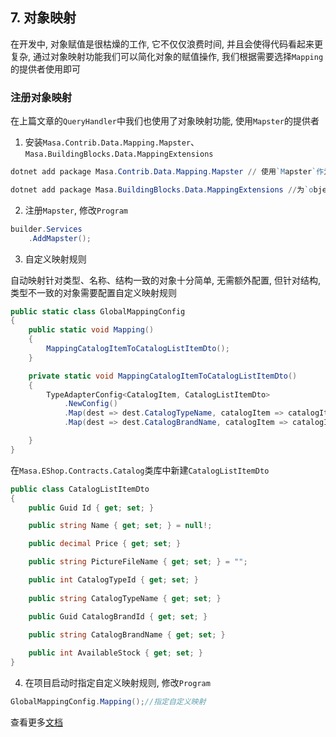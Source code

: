 ## 7. 对象映射

在开发中, 对象赋值是很枯燥的工作, 它不仅仅浪费时间, 并且会使得代码看起来更复杂, 通过对象映射功能我们可以简化对象的赋值操作, 我们根据需要选择`Mapping`的提供者使用即可

### 注册对象映射

在上篇文章的`QueryHandler`中我们也使用了对象映射功能, 使用`Mapster`的提供者

1. 安装`Masa.Contrib.Data.Mapping.Mapster`、`Masa.BuildingBlocks.Data.MappingExtensions`

```powershell
dotnet add package Masa.Contrib.Data.Mapping.Mapster // 使用`Mapster`作为自动映射的提供者

dotnet add package Masa.BuildingBlocks.Data.MappingExtensions //为`object`类型提供自动映射扩展方法, 使得映射更简单
```

2. 注册`Mapster`, 修改`Program`

```csharp
builder.Services
    .AddMapster();
```

3. 自定义映射规则

自动映射针对类型、名称、结构一致的对象十分简单, 无需额外配置, 但针对结构, 类型不一致的对象需要配置自定义映射规则

```csharp
public static class GlobalMappingConfig
{
    public static void Mapping()
    {
        MappingCatalogItemToCatalogListItemDto();
    }

    private static void MappingCatalogItemToCatalogListItemDto()
    {
        TypeAdapterConfig<CatalogItem, CatalogListItemDto>
            .NewConfig()
            .Map(dest => dest.CatalogTypeName, catalogItem => catalogItem.CatalogType.Name)
            .Map(dest => dest.CatalogBrandName, catalogItem => catalogItem.CatalogBrand.Brand);

    }
}
```

在`Masa.EShop.Contracts.Catalog`类库中新建`CatalogListItemDto`

```csharp
public class CatalogListItemDto
{
    public Guid Id { get; set; }

    public string Name { get; set; } = null!;

    public decimal Price { get; set; }

    public string PictureFileName { get; set; } = "";

    public int CatalogTypeId { get; set; }
    
    public string CatalogTypeName { get; set; }

    public Guid CatalogBrandId { get; set; }
    
    public string CatalogBrandName { get; set; }

    public int AvailableStock { get; set; }
}
```

4. 在项目启动时指定自定义映射规则, 修改`Program`

```csharp
GlobalMappingConfig.Mapping();//指定自定义映射
```

查看更多[文档](/framework/building-blocks/mapping/overview)
